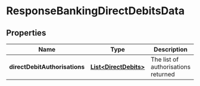 
# ResponseBankingDirectDebitsData

## Properties
Name | Type | Description | Notes
------------ | ------------- | ------------- | -------------
**directDebitAuthorisations** | [**List&lt;DirectDebits&gt;**](DirectDebits.md) | The list of authorisations returned | 




